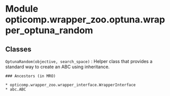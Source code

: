 Module opticomp.wrapper_zoo.optuna.wrapper_optuna_random
========================================================

Classes
-------

`OptunaRandom(objective, search_space)`
:   Helper class that provides a standard way to create an ABC using
    inheritance.

    ### Ancestors (in MRO)

    * opticomp.wrapper_zoo.wrapper_interface.WrapperInterface
    * abc.ABC